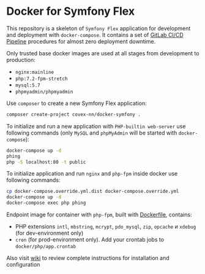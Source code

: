 Docker for Symfony Flex
=======================

This repository is a skeleton of `Symfony Flex` application for development and deployment with `docker-compose`.
It contains a set of [GitLab CI/CD Pipeline][1] procedures for almost zero deployment downtime.

Only trusted base docker images are used at all stages from development to production: 

* `nginx:mainline`
* `php:7.2-fpm-stretch`
* `mysql:5.7`
* `phpmyadmin/phpmyadmin`

Use `composer` to create a new Symfony Flex application:

```bash
composer create-project covex-nn/docker-symfony .
```

To initialize and run a new application with `PHP-builtin web-server` use following commands (only `MySQL` and
`phpMyAdmin` will be started with `docker-compose`):

```bash
docker-compose up -d
phing
php -S localhost:80 -t public
```

To initialize application and run `nginx` and `php-fpm` inside docker use following commands:

```bash
cp docker-compose.override.yml.dist docker-compose.override.yml
docker-compose up -d
docker-compose exec php phing    
```

Endpoint image for container with `php-fpm`, built with [Dockerfile](Dockerfile), contains:

* PHP extensions `intl`, `mbstring`, `mcrypt`, `pdo_mysql`, `zip`, `opcache` и `xdebug` (for dev-environment only)
* `cron` (for prod-environment only). Add your crontab jobs to `docker/php/app.crontab`

Also visit [wiki][2] to review complete instructions for installation and configuration    

[1]: https://about.gitlab.com/features/gitlab-ci-cd/
[2]: https://github.com/covex-nn/docker-workflow-symfony/wiki
